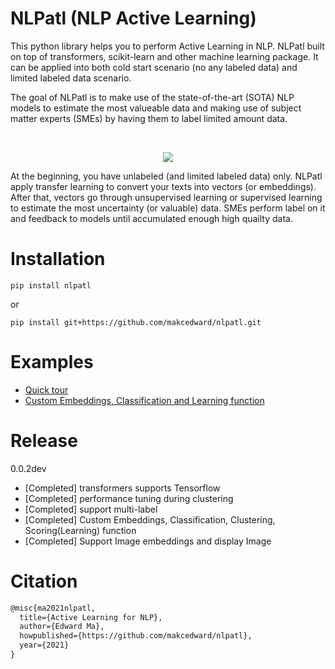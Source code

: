 # NLPatl (NLP Active Learning)
This python library helps you to perform Active Learning in NLP. NLPatl built on top of transformers, scikit-learn and other machine learning package. It can be applied into both cold start scenario (no any labeled data) and limited labeled data scenario.

The goal of NLPatl is to make use of the state-of-the-art (SOTA) NLP models to estimate the most valueable data and making use of subject matter experts (SMEs) by having them to label limited amount data. 

<br><p align="center"><img src="https://github.com/makcedward/nlpatl/blob/master/res/architecture.png"/></p>
At the beginning, you have unlabeled (and limited labeled data) only. NLPatl apply transfer learning to convert your texts into vectors (or embeddings). After that, vectors go through unsupervised learning or supervised learning to estimate the most uncertainty (or valuable) data. SMEs perform label on it and feedback to models until accumulated enough high quailty data.

# Installation
```
pip install nlpatl
```
or
```
pip install git+https://github.com/makcedward/nlpatl.git
```

# Examples
* [Quick tour](https://colab.research.google.com/drive/1dr1GY_vO_oOMixj4clzcMR7jLsNpbbvg#scrollTo=CRxkM-D76s19)
* [Custom Embeddings, Classification and Learning function](https://colab.research.google.com/drive/1IB2OWzgoPCIOjjqhjX9boyK17K3bpgmz?usp=sharing)

# Release
0.0.2dev
* [Completed] transformers supports Tensorflow
* [Completed] performance tuning during clustering
* [Completed] support multi-label
* [Completed] Custom Embeddings, Classification, Clustering, Scoring(Learning) function
* [Completed] Support Image embeddings and display Image

# Citation
```latex
@misc{ma2021nlpatl,
  title={Active Learning for NLP},
  author={Edward Ma},
  howpublished={https://github.com/makcedward/nlpatl},
  year={2021}
}
```